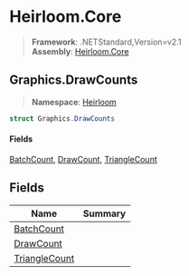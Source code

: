# Heirloom.Core

> **Framework**: .NETStandard,Version=v2.1  
> **Assembly**: [Heirloom.Core][0]  

## Graphics.DrawCounts

> **Namespace**: [Heirloom][0]  

```cs
struct Graphics.DrawCounts
```

#### Fields

[BatchCount][1], [DrawCount][2], [TriangleCount][3]

## Fields

| Name               | Summary |
|--------------------|---------|
| [BatchCount][1]    |         |
| [DrawCount][2]     |         |
| [TriangleCount][3] |         |

[0]: ../Heirloom.Core.md
[1]: Heirloom.Graphics.DrawCounts.BatchCount.md
[2]: Heirloom.Graphics.DrawCounts.DrawCount.md
[3]: Heirloom.Graphics.DrawCounts.TriangleCount.md
